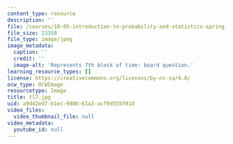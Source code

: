 ```yaml
---
content_type: resource
description: ''
file: /courses/18-05-introduction-to-probability-and-statistics-spring-2014/a9dd2ed7b1ec980b61a3acf9d555f01d_tl7.jpg
file_size: 23358
file_type: image/jpeg
image_metadata:
  caption: ''
  credit: ''
  image-alt: 'Represents 7th block of time: board question.'
learning_resource_types: []
license: https://creativecommons.org/licenses/by-nc-sa/4.0/
ocw_type: OCWImage
resourcetype: Image
title: tl7.jpg
uid: a9dd2ed7-b1ec-980b-61a3-acf9d555f01d
video_files:
  video_thumbnail_file: null
video_metadata:
  youtube_id: null
---
```

